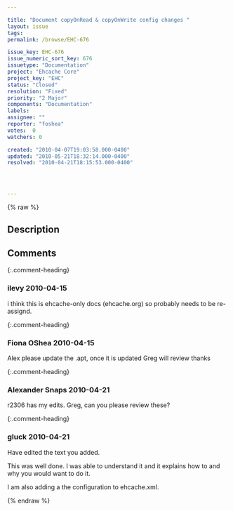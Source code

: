 ```yaml
---

title: "Document copyOnRead & copyOnWrite config changes "
layout: issue
tags: 
permalink: /browse/EHC-676

issue_key: EHC-676
issue_numeric_sort_key: 676
issuetype: "Documentation"
project: "Ehcache Core"
project_key: "EHC"
status: "Closed"
resolution: "Fixed"
priority: "2 Major"
components: "Documentation"
labels: 
assignee: ""
reporter: "foshea"
votes:  0
watchers: 0

created: "2010-04-07T19:03:58.000-0400"
updated: "2010-05-21T18:32:14.000-0400"
resolved: "2010-04-21T18:15:53.000-0400"




---
```


{% raw %}

## Description

<div markdown="1" class="description">



</div>

## Comments


{:.comment-heading}
### **ilevy** <span class="date">2010-04-15</span>

<div markdown="1" class="comment">

i think this is ehcache-only docs (ehcache.org) so probably needs to be re-assignd.

</div>


{:.comment-heading}
### **Fiona OShea** <span class="date">2010-04-15</span>

<div markdown="1" class="comment">

Alex please update the .apt, once it is updated Greg will review thanks

</div>


{:.comment-heading}
### **Alexander Snaps** <span class="date">2010-04-21</span>

<div markdown="1" class="comment">

r2306 has my edits. Greg, can you please review these?

</div>


{:.comment-heading}
### **gluck** <span class="date">2010-04-21</span>

<div markdown="1" class="comment">

Have edited the text you added. 

This was well done. I was able to understand it and it explains how to and why you would want to do it.

I am also adding a the configuration to ehcache.xml. 

</div>



{% endraw %}
